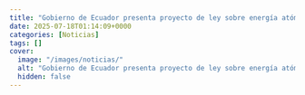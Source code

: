 ```yaml
---
title: "Gobierno de Ecuador presenta proyecto de ley sobre energía atómica"
date: 2025-07-18T01:14:09+0000
categories: [Noticias]
tags: []
cover:
  image: "/images/noticias/"
  alt: "Gobierno de Ecuador presenta proyecto de ley sobre energía atómica"
  hidden: false
---
```



